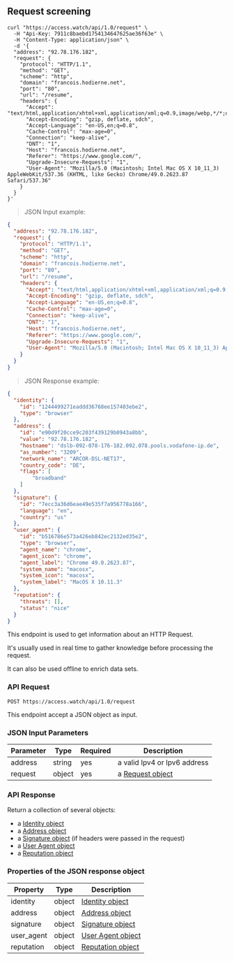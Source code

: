 ## Request screening

```shell
curl "https://access.watch/api/1.0/request" \
  -H "Api-Key: 7911c8baebd1754134647625ae36f63e" \
  -H "Content-Type: application/json" \
  -d '{
  "address": "92.78.176.182",
  "request": {
    "protocol": "HTTP/1.1",
    "method": "GET",
    "scheme": "http",
    "domain": "francois.hodierne.net",
    "port": "80",
    "url": "/resume",
    "headers": {
      "Accept": "text/html,application/xhtml+xml,application/xml;q=0.9,image/webp,*/*;q=0.8",
      "Accept-Encoding": "gzip, deflate, sdch",
      "Accept-Language": "en-US,en;q=0.8",
      "Cache-Control": "max-age=0",
      "Connection": "keep-alive",
      "DNT": "1",
      "Host": "francois.hodierne.net",
      "Referer": "https://www.google.com/",
      "Upgrade-Insecure-Requests": "1",
      "User-Agent": "Mozilla/5.0 (Macintosh; Intel Mac OS X 10_11_3) AppleWebKit/537.36 (KHTML, like Gecko) Chrome/49.0.2623.87 Safari/537.36"
    }
  }
}'
```

> JSON Input example:

```json
{
  "address": "92.78.176.182",
  "request": {
    "protocol": "HTTP/1.1",
    "method": "GET",
    "scheme": "http",
    "domain": "francois.hodierne.net",
    "port": "80",
    "url": "/resume",
    "headers": {
      "Accept": "text/html,application/xhtml+xml,application/xml;q=0.9,image/webp,*/*;q=0.8",
      "Accept-Encoding": "gzip, deflate, sdch",
      "Accept-Language": "en-US,en;q=0.8",
      "Cache-Control": "max-age=0",
      "Connection": "keep-alive",
      "DNT": "1",
      "Host": "francois.hodierne.net",
      "Referer": "https://www.google.com/",
      "Upgrade-Insecure-Requests": "1",
      "User-Agent": "Mozilla/5.0 (Macintosh; Intel Mac OS X 10_11_3) AppleWebKit/537.36 (KHTML, like Gecko) Chrome/49.0.2623.87 Safari/537.36"
    }
  }
}
```

> JSON Response example:

```json
{
  "identity": {
    "id": "1244499271eaddd36768ee157403ebe2",
    "type": "browser"
  },
  "address": {
    "id": "e90d9f20cce9c203f439129b0943a8bb",
    "value": "92.78.176.182",
    "hostname": "dslb-092-078-176-182.092.078.pools.vodafone-ip.de",
    "as_number": "3209",
    "network_name": "ARCOR-DSL-NET17",
    "country_code": "DE",
    "flags": [
        "broadband"
    ]
  },
  "signature": {
    "id": "7ecc3a36d6eae49e535f7a956778a166",
    "language": "en",
    "country": "us"
  },
  "user_agent": {
    "id": "b516786e573a426eb842ec2132ed35e2",
    "type": "browser",
    "agent_name": "chrome",
    "agent_icon": "chrome",
    "agent_label": "Chrome 49.0.2623.87",
    "system_name": "macosx",
    "system_icon": "macosx",
    "system_label": "MacOS X 10.11.3"
  },
  "reputation": {
    "threats": [],
    "status": "nice"
  }
}
```

This endpoint is used to get information about an HTTP Request.

It's usually used in real time to gather knowledge before processing the request.

It can also be used offline to enrich data sets.

### API Request

`POST https://access.watch/api/1.0/request`

This endpoint accept a JSON object as input.

### JSON Input Parameters

Parameter  | Type   | Required | Description
---------- | ------ |--------- | ---------------------------
address    | string |   yes    | a valid Ipv4 or Ipv6 address
request    | object |   yes    | a [Request object](#request-object)

### API Response

Return a collection of several objects:

 * a [Identity object](#identity-combination-object)
 * a [Address object](#ip-address-object)
 * a [Signature object](#headers-signature-object) (if headers were passed in the request)
 * a [User Agent object](#user-agent-object)
 * a [Reputation object](#reputation-object)

### Properties of the JSON response object

Property   | Type    | Description
---------- | ------- | -----------
identity   | object  | [Identity object](#identity-combination-object)
address    | object  | [Address object](#ip-address-object)
signature  | object  | [Signature object](#headers-signature-object)
user_agent | object  | [User Agent object](#user-agent-object)
reputation | object  | [Reputation object](#reputation-object)

